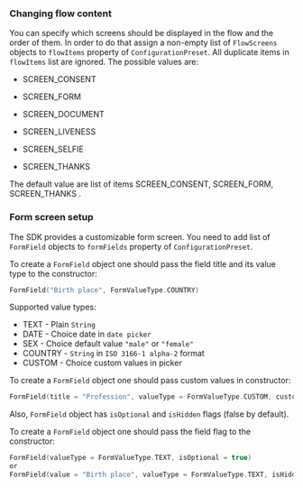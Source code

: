 ### Changing flow content

You can specify which screens should be displayed in the flow and the order of them. In order to do that assign a non-empty list of `FlowScreens` objects to `flowItems` property of `ConfigurationPreset`. All duplicate items in `flowItems` list are ignored. The possible values are:

- SCREEN_CONSENT
- SCREEN_FORM
- SCREEN_DOCUMENT
- SCREEN_LIVENESS

- SCREEN_SELFIE

- SCREEN_THANKS

The default value are list of items SCREEN_CONSENT, SCREEN_FORM, SCREEN_THANKS .

### Form screen setup

The SDK provides a customizable form screen. You need to add list of `FormField` objects to `formFields` property of `ConfigurationPreset`.

To create a `FormField` object one should pass the field title and its value type to the constructor:

```kotlin
FormField("Birth place", FormValueType.COUNTRY)
```

Supported value types:

- TEXT - Plain `String`
- DATE - Choice date in `date picker`
- SEX - Choice default value `"male"` or `"female"`
- COUNTRY - `String` in `ISO 3166-1 alpha-2` format
- CUSTOM - Choice custom values in picker

To create a `FormField` object one should pass custom values in constructor:

```kotlin
FormField(title = "Profession", valueType = FormValueType.CUSTOM, customValues = listOf("Developer", "Designer", "QA"))
```

Also, `FormField` object has `isOptional` and `isHidden` flags (false by default).

To create a `FormField` object one should pass the field flag to the constructor:

```kotlin
FormField(valueType = FormValueType.TEXT, isOptional = true)
or
FormField(value = "Birth place", valueType = FormValueType.TEXT, isHidden = true)
```
